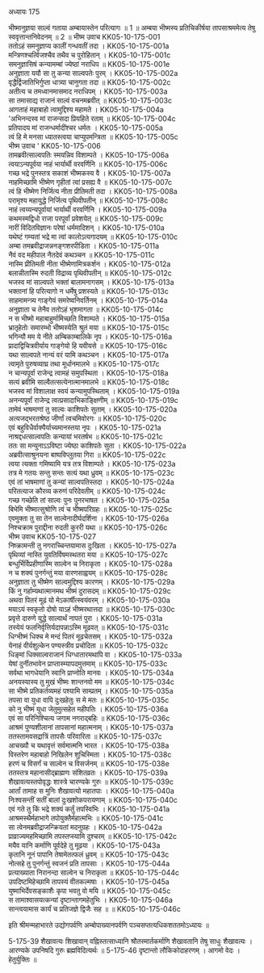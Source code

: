 अध्यायः 175

भीष्मानुज्ञया साल्वं गताया अम्बायास्तेन परित्यागः ॥ 1 ॥ अम्बया भीष्मस्य प्रतिचिकीर्षया तापसाश्रममेत्य तेषु स्ववृत्तान्तनिवेदनम् ॥ 2 ॥
भीष्म उवाच 	KK05-10-175-001  
ततोऽहं समनुज्ञाप्य कालीं गन्धवतीं तदा ।	KK05-10-175-001a  
मन्त्रिणश्चर्त्विजश्चैव तथैव च पुरोहितान् ।	KK05-10-175-001c  
समनुज्ञासिषं कन्यामम्बां ज्येष्ठां नराधिप ॥	KK05-10-175-001e  
अनुज्ञाता ययौ सा तु कन्या साल्वपतेः पुरम् ।	KK05-10-175-002a  
वृद्धैर्द्विजातिभिर्गुप्ता धात्र्या चानुगता तदा ॥	KK05-10-175-002c  
अतीत्य च तमध्वानमासमाद नराधिपम् ।	KK05-10-175-003a  
सा तमासाद्य राजानं साल्वं वचनमब्रवीत् ॥	KK05-10-175-003c  
आगताहं महाबाहो त्वामुद्दिश्य महामते ।	KK05-10-175-004a  
\'अभिनन्दस्व मां राजन्सदा प्रियहिते रताम् ॥	KK05-10-175-004c  
प्रतिपादय मां राजन्धर्मादींश्चर धर्मतः ।	KK05-10-175-005a  
त्वं हि मे मनसा ध्यातस्त्वया चाप्युपमन्त्रिता ॥	KK05-10-175-005c  
भीष्म उवाच \'	KK05-10-175-006  
तामब्रवीत्साल्वपतिः स्मयन्निव विशाम्पते ।	KK05-10-175-006a  
त्वयाऽन्यपूर्वया नाहं भार्यार्थी वरवर्णिनि ॥	KK05-10-175-006c  
गच्छ भद्रे पुनस्तत्र सकाशं भीष्मकस्य वै ।	KK05-10-175-007a  
नाहमिच्छामि भीष्मेण गृहीतां त्वां प्रसह्य वै ॥	KK05-10-175-007c  
त्वं हि भीष्मेण निर्जित्य नीता प्रीतिमती तदा ।	KK05-10-175-008a  
परामृश्य महायुद्धे निर्जित्य पृथिवीपतीन् ॥	KK05-10-175-008c  
नाहं त्वय्यन्यपूर्वायां भार्यार्थी वरवर्णिनि ।	KK05-10-175-009a  
कथमस्मद्विधो राजा परपूर्वां प्रवेशयेत् ॥	KK05-10-175-009c  
नारीं विदितविज्ञानः परेषां धर्ममादिशन् ।	KK05-10-175-010a  
यथेष्टं गम्यतां भद्रे मा त्वां कालोऽत्यगादयम् ॥	KK05-10-175-010c  
अम्बा तमब्रवीद्राजन्ननङ्गशरपीडिता ।	KK05-10-175-011a  
नैवं वद महीपाल नैतदेवं कथञ्चन ॥	KK05-10-175-011c  
नास्मि प्रीतिमती नीता भीष्मेणामित्रकर्शन ।	KK05-10-175-012a  
बलान्नीतास्मि रुदती विद्राव्य पृथिवीपतीन् ॥	KK05-10-175-012c  
भजस्व मां साल्वपते भक्तां बालामनागसम् ।	KK05-10-175-013a  
भक्तानां हि परित्यागो न धर्मेषु प्रशस्यते ॥	KK05-10-175-013c  
साहमामन्त्र्य गाङ्गेयं समरेष्वनिवर्तिनम् ।	KK05-10-175-014a  
अनुज्ञाता च तेनैव ततोऽहं भृशमागता ॥	KK05-10-175-014c  
न स भीष्मो महाबाहुर्मामिच्छति विशाम्पते ।	KK05-10-175-015a  
भ्रातृहेतोः समारम्भो भीष्मस्येति श्रुतं मया ॥	KK05-10-175-015c  
भगिन्यौ मम ये नीते अम्बिकाम्बालिके नृप ।	KK05-10-175-016a  
प्रादाद्विचित्रवीर्याय गाङ्गेयो हि यवीयसे ॥	KK05-10-175-016c  
यथा साल्वपते नान्यं वरं यामि कथञ्चन ।	KK05-10-175-017a  
त्वामृते पुरुषव्याघ्र तथा मूर्धानमालभे ॥	KK05-10-175-017c  
न चान्यपूर्वा राजेन्द्र त्वामहं समुपस्थिता ।	KK05-10-175-018a  
सत्यं ब्रवीमि साल्वैतत्सत्येनात्मानमालभे ॥	KK05-10-175-018c  
भजस्व मां विशालाक्ष स्वयं कन्यामुपस्थिताम् ।	KK05-10-175-019a  
अनन्यपूर्वां राजेन्द्र त्वत्प्रसादाभिकाङ्क्षिणीम् ॥	KK05-10-175-019c  
तामेवं भाषमाणां तु साल्वः काशिपतेः सुताम् ।	KK05-10-175-020a  
अत्यजद्भरतश्रेष्ठ जीर्णां त्वचमिवोरगः ॥	KK05-10-175-020c  
एवं बहुविधैर्वाक्यैर्याच्यमानस्तया नृपः ।	KK05-10-175-021a  
नाश्रद्दधत्साल्वपतिः कन्यायां भरतर्षभ ॥	KK05-10-175-021c  
ततः सा मन्युनाऽऽविष्टा ज्येष्ठा काशिपतेः सुता ।	KK05-10-175-022a  
अब्रवीत्साश्रुनयना बाष्पविप्लुतया गिरा ॥	KK05-10-175-022c  
त्वया त्यक्ता गमिष्यामि यत्र तत्र विशाम्पते ।	KK05-10-175-023a  
तत्र मे गतयः सन्तु सन्तः सत्यं यथा ध्रुवम् ॥	KK05-10-175-023c  
एवं तां भाषमाणां तु कन्यां साल्वपतिस्तदा ।	KK05-10-175-024a  
परितत्याज कौरव्य करुणं परिदेवतीम् ॥	KK05-10-175-024c  
गच्छ गच्छेति तां साल्वः पुनः पुनरभाषत ।	KK05-10-175-025a  
बिभेमि भीष्मात्सुश्रोणि त्वं च भीष्मपरिग्रहः ॥	KK05-10-175-025c  
एवमुक्ता तु सा तेन साल्वेनादीर्घदर्शिना ।	KK05-10-175-026a  
निश्चक्राम पुराद्दीना रुदती कुररी यथा ॥	KK05-10-175-026c  
भीष्म उवाच 	KK05-10-175-027  
निष्क्रामन्ती तु नगराच्चिन्तयामास दुःखिता ।	KK05-10-175-027a  
पृथिव्यां नास्ति युवतिर्विषमस्थतरा मया ॥	KK05-10-175-027c  
बन्धुर्भिर्विप्रहीणास्मि साल्वेन च निराकृता ।	KK05-10-175-028a  
न च शक्यं पुनर्गन्तुं मया वारणसाह्वयम् ॥	KK05-10-175-028c  
अनुज्ञाता तु भीष्मेण साल्वमुद्दिश्य कारणम् ।	KK05-10-175-029a  
किं नु गर्हाम्यथात्मानमथ भीष्मं दुरासदम् ॥	KK05-10-175-029c  
अथवा पितरं मूढं यो मेऽकार्षीत्स्वयंवरम् ।	KK05-10-175-030a  
मयाऽयं स्वकृतो दोषो याऽहं भीष्मरथात्तदा ॥	KK05-10-175-030c  
प्रवृत्ते दारुणे युद्धे साल्वार्थं नापतं पुरा ।	KK05-10-175-031a  
तस्येयं फलनिर्वृत्तिर्यदापन्नाऽस्मि मूढवत् ॥	KK05-10-175-031c  
धिग्भीष्मं धिक्च मे मन्दं पितरं मूढचेतसम् ।	KK05-10-175-032a  
येनाहं वीर्यशुल्केन पण्यस्त्रीव प्रचोदिता ॥	KK05-10-175-032c  
धिङ्मां धिक्साल्वराजानं धिग्धातारमथापि वा ।	KK05-10-175-033a  
येषां दुर्नीतभावेन प्राप्तास्म्यापदमुत्तमाम् ॥	KK05-10-175-033c  
सर्वथा भागधेयानि स्वानि प्राप्नोति मानवः ।	KK05-10-175-034a  
अनयस्यास्य तु मुखं भीष्मः शान्तनवो मम ॥	KK05-10-175-034c  
सा भीष्मे प्रतिकर्तव्यमहं पश्यामि साम्प्रतम् ।	KK05-10-175-035a  
तपसा वा युधा वापि दुःखहेतुः स मे मतः ॥	KK05-10-175-035c  
को नु भीष्मं युधा जेतुमुत्सहेत महीपतिः ।	KK05-10-175-036a  
एवं सा परिनिश्चित्य जगाम नगराद्बहिः ॥	KK05-10-175-036c  
आश्रमं पुण्यशीलानां तापसानां महात्मनाम् ।	KK05-10-175-037a  
ततस्तामवसद्रात्रिं तापसैः परिवारिता ॥	KK05-10-175-037c  
आचख्यौ च यथावृत्तं सर्वमात्मनि भारत ।	KK05-10-175-038a  
विस्तरेण महाबाहो निखिलेन शुचिस्मिता ।	KK05-10-175-038c  
हरणं च विसर्गं च साल्वेन च विसर्जनम् ॥	KK05-10-175-038e  
ततस्तत्र महानासीद्ब्राह्मणः संशितव्रतः ।	KK05-10-175-039a  
शैखावत्यस्तपोवृद्धः शास्त्रे चारण्यके गुरुः ॥	KK05-10-175-039c  
आर्तां तामाह स मुनिः शैखावत्यो महातपाः ।	KK05-10-175-040a  
निःश्वसन्तीं सतीं बालां दुःखशोकपरायणाम् ॥	KK05-10-175-040c  
एवं गते तु किं भद्रे शक्यं कर्तुं तपस्विभिः ।	KK05-10-175-041a  
आश्रमस्थैर्महाभागे तपोयुक्तैर्महात्मभिः ॥	KK05-10-175-041c  
सा त्वेनमब्रवीद्राजन्क्रियतां मदनुग्रहः ।	KK05-10-175-042a  
प्राव्राज्यमहमिच्छामि तपस्तप्स्यामि दुश्चरम् ॥	KK05-10-175-042c  
मयैव यानि कर्माणि पूर्वदेहे तु मूढया ।	KK05-10-175-043a  
कृतानि नूनं पापानि तेषामेतत्फलं ध्रुवम् ॥	KK05-10-175-043c  
नोत्सहे तु पुनर्गन्तुं स्वजनं प्रति तापसाः ।	KK05-10-175-044a  
प्रत्याख्याता निरानन्दा साल्वेन च निराकृता ॥	KK05-10-175-044c  
उपदिष्टमिहेच्छामि तापस्यं वीतकल्मषाः ।	KK05-10-175-045a  
युष्माभिर्देवसङ्काशैः कृपा भवतु वो मयि ॥	KK05-10-175-045c  
स तामाश्वासयत्कन्यां दृष्टान्तागमहेतुभिः ।	KK05-10-175-046a  
सान्त्वयामास कार्यं च प्रतिजज्ञे द्विजैः सह ॥ ॥	KK05-10-175-046c  

इति श्रीमन्महाभारते उद्योगपर्वणि अम्बोपाख्यानपर्वणि पञ्चसप्तत्यधिकशततमोऽध्यायः ॥

5-175-39 शैखावत्यः शिखावान् वह्निस्तत्साध्यानि श्रौतस्मार्तकर्माणि शैखावतानि तेषु साधुः शैखावत्यः । आरण्यके उपनिषदि गुरुः ब्रह्मविदित्यर्थः ॥ 5-175-46 दृष्टान्तो लौकिकोदाहरणम् । आगमो वेदः । हेतुर्युक्तिः ॥
